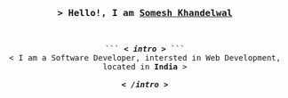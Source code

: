 <!-- https://someshkhandelwal.tech -->

<h3 align="center">
        <samp>&gt; Hello!, I am
                <b><a target="_blank" href="https://someshkhandelwal.tech">Somesh Khandelwal</a></b>
        </samp>
</h3>
<br>

<p align="center">
        <samp>
                ```
                <b><i>&lt; intro &gt;</i></b>
                ```
                <br>
                &lt; I am a Software Developer, intersted in Web Development, located in <b>India</b> &gt;
                <br>
                <br>
                <b><i>&lt; /intro &gt;</i></b>
        </samp>
</p>
